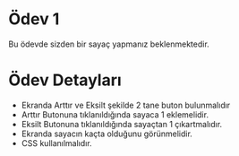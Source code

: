 # Ödev 1

Bu ödevde sizden bir sayaç yapmanız beklenmektedir.

# Ödev Detayları

- Ekranda Arttır ve Eksilt şekilde 2 tane buton bulunmalıdır
- Arttır Butonuna tıklanıldığında sayaca 1 eklemelidir.
- Eksilt Butonuna tıklanıldığında sayaçtan 1 çıkartmalıdır.
- Ekranda sayacın kaçta olduğunu görünmelidir.
- CSS kullanılmalıdır.
